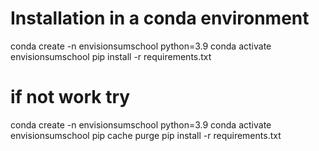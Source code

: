 # Installation in a conda environment
conda create -n envisionsumschool python=3.9
conda activate envisionsumschool
pip install -r requirements.txt

# if not work try
conda create -n envisionsumschool python=3.9
conda activate envisionsumschool
pip cache purge
pip install -r requirements.txt